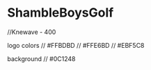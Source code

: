 # ShambleBoysGolf
//Knewave - 400

logo colors
// #FFBDBD
// #FFE6BD
// #EBF5C8


background
// #0C1248